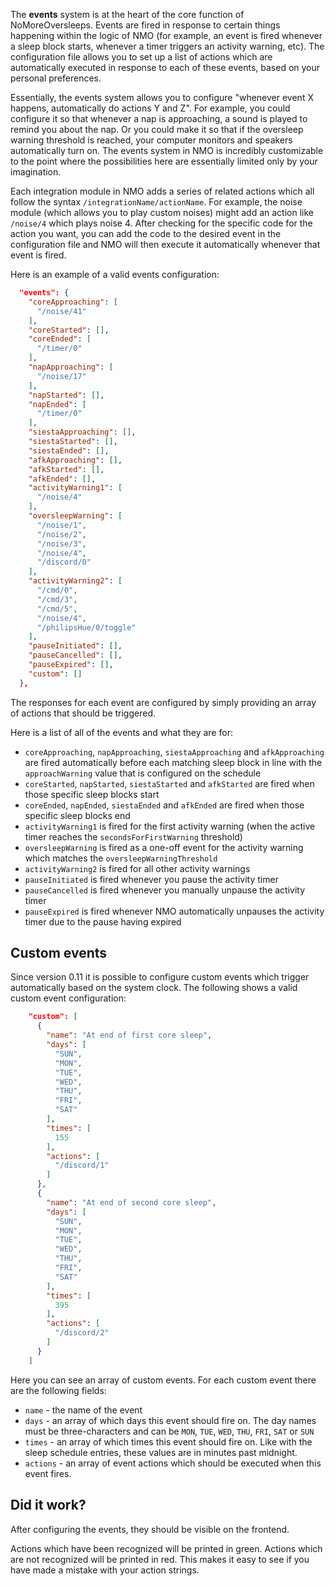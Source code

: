 The **events** system is at the heart of the core function of NoMoreOversleeps. Events are fired in response to certain things happening within the logic of NMO (for example, an event is fired whenever a sleep block starts, whenever a timer triggers an activity warning, etc). The configuration file allows you to set up a list of actions which are automatically executed in response to each of these events, based on your personal preferences.

Essentially, the events system allows you to configure "whenever event X happens, automatically do actions Y and Z". For example, you could configure it so that whenever a nap is approaching, a sound is played to remind you about the nap. Or you could make it so that if the oversleep warning threshold is reached, your computer monitors and speakers automatically turn on. The events system in NMO is incredibly customizable to the point where the possibilities here are essentially limited only by your imagination.

Each integration module in NMO adds a series of related actions which all follow the syntax `/integrationName/actionName`. For example, the noise module (which allows you to play custom noises) might add an action like `/noise/4` which plays noise 4. After checking for the specific code for the action you want, you can add the code to the desired event in the configuration file and NMO will then execute it automatically whenever that event is fired.

Here is an example of a valid events configuration:

```json
  "events": {
    "coreApproaching": [
      "/noise/41"
    ],
    "coreStarted": [],
    "coreEnded": [
      "/timer/0"
    ],
    "napApproaching": [
      "/noise/17"
    ],
    "napStarted": [],
    "napEnded": [
      "/timer/0"
    ],
    "siestaApproaching": [],
    "siestaStarted": [],
    "siestaEnded": [],
    "afkApproaching": [],
    "afkStarted": [],
    "afkEnded": [],
    "activityWarning1": [
      "/noise/4"
    ],
    "oversleepWarning": [
      "/noise/1",
      "/noise/2",
      "/noise/3",
      "/noise/4",
      "/discord/0"
    ],
    "activityWarning2": [
      "/cmd/0",
      "/cmd/3",
      "/cmd/5",
      "/noise/4",
      "/philipsHue/0/toggle"
    ],
    "pauseInitiated": [],
    "pauseCancelled": [],
    "pauseExpired": [],
    "custom": []
  },
```

The responses for each event are configured by simply providing an array of actions that should be triggered.

Here is a list of all of the events and what they are for:

* `coreApproaching`, `napApproaching`, `siestaApproaching` and `afkApproaching` are fired automatically before each matching sleep block in line with the `approachWarning` value that is configured on the schedule
* `coreStarted`, `napStarted`, `siestaStarted` and `afkStarted` are fired when those specific sleep blocks start
* `coreEnded`, `napEnded`, `siestaEnded` and `afkEnded` are fired when those specific sleep blocks end
* `activityWarning1` is fired for the first activity warning (when the active timer reaches the `secondsForFirstWarning` threshold)
* `oversleepWarning` is fired as a one-off event for the activity warning which matches the `oversleepWarningThreshold`
* `activityWarning2` is fired for all other activity warnings
* `pauseInitiated` is fired whenever you pause the activity timer
* `pauseCancelled` is fired whenever you manually unpause the activity timer
* `pauseExpired` is fired whenever NMO automatically unpauses the activity timer due to the pause having expired

## Custom events
Since version 0.11 it is possible to configure custom events which trigger automatically based on the system clock. The following shows a valid custom event configuration:

```json
    "custom": [
      {
        "name": "At end of first core sleep",
        "days": [
          "SUN",
          "MON",
          "TUE",
          "WED",
          "THU",
          "FRI",
          "SAT"
        ],
        "times": [
          155
        ],
        "actions": [
          "/discord/1"
        ]
      },
      {
        "name": "At end of second core sleep",
        "days": [
          "SUN",
          "MON",
          "TUE",
          "WED",
          "THU",
          "FRI",
          "SAT"
        ],
        "times": [
          395
        ],
        "actions": [
          "/discord/2"
        ]
      }
    ]
```

Here you can see an array of custom events. For each custom event there are the following fields:

* `name` - the name of the event
* `days` - an array of which days this event should fire on. The day names must be three-characters and can be `MON`, `TUE`, `WED`, `THU`, `FRI`, `SAT` or `SUN`
* `times` - an array of which times this event should fire on. Like with the sleep schedule entries, these values are in minutes past midnight.
* `actions` - an array of event actions which should be executed when this event fires.

## Did it work?
After configuring the events, they should be visible on the frontend.

Actions which have been recognized will be printed in green. Actions which are not recognized will be printed in red. This makes it easy to see if you have made a mistake with your action strings.